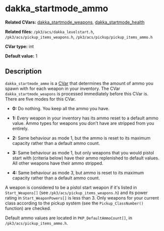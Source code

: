 # dakka\_startmode\_ammo

**Related CVars:** [dakka\_startmode\_weapons](dakka_startmode_weapons.md), [dakka\_startmode\_health](dakka_startmode_health.md)

**Related files:** `/pk3/acs/dakka_levelstart.h`, `/pk3/acs/pickup_items_weapons.h`, `/pk3/acs/pickup/pickup_items_ammo.h`

**CVar type:** int

**Default value:** 1

## Description

`dakka_startmode_ammo` is a [CVar](../cvars.md) that determines the amount of ammo
you spawn with for each weapon in your inventory. The CVar `dakka_startmode_weapons`
is processed immediately before this CVar is. There are five modes for this CVar.

* **0:** Do nothing. You keep all the ammo you have.

* **1:** Every weapon in your inventory has its ammo reset to a default ammo value.
    Ammo types for weapons you don't have are stripped from you entirely.

* **2:** Same behaviour as mode 1, but the ammo is reset to its maximum capacity
    rather than a default ammo count.

* **3:** Same behaviour as mode 1, but only weapons that you would pistol start with
    (criteria below) have their ammo replenished to default values. All other weapons
    have their ammo stripped.

* **4:** Same behaviour as mode 3, but ammo is reset to its maximum capacity rather
    than a default ammo count.

A weapon is considered to be a pistol start weapon if it's listed in `Start_Weapons[]`
(see `/pk3/acs/pickup_items_weapons.h`) and its power rating in `Start_WeaponPowers[]` is
less than 3. Only weapons for your current class according to the pickup system
(see the `Pickup_ClassNumber()` function) are checked.

Default ammo values are located in `PKP_DefaultAmmoCount[]`, in `/pk3/acs/pickup_items_ammo.h`.
